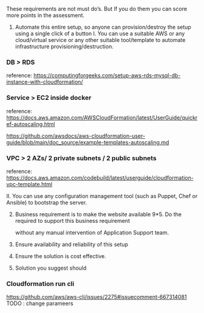 These requirements are not must do’s. But If you do them you can score more points in the assessment.
1. Automate this entire setup, so anyone can provision/destroy the setup using a single click of a button
   I.
   You can use a suitable AWS or any cloud/virtual service or any other suitable tool/template to
   automate infrastructure provisioning/destruction.
###   DB > RDS
reference:
https://computingforgeeks.com/setup-aws-rds-mysql-db-instance-with-cloudformation/
   
### Service > EC2 inside docker
reference: 
https://docs.aws.amazon.com/AWSCloudFormation/latest/UserGuide/quickref-autoscaling.html

https://github.com/awsdocs/aws-cloudformation-user-guide/blob/main/doc_source/example-templates-autoscaling.md
###   VPC > 2 AZs/ 2 private subnets / 2 public subnets
reference: https://docs.aws.amazon.com/codebuild/latest/userguide/cloudformation-vpc-template.html

   II.
   You can use any configuration management tool (such as Puppet, Chef or Ansible) to bootstrap the
   server.
   
2. Business requirement is to make the website available 9*5. Do the required to support this business requirement
   
   without any manual intervention of Application Support team.
3. Ensure availability and reliability of this setup
4. Ensure the solution is cost effective.
5. Solution you suggest should

### Cloudformation run cli
https://github.com/aws/aws-cli/issues/2275#issuecomment-667314081
TODO : change parameers

